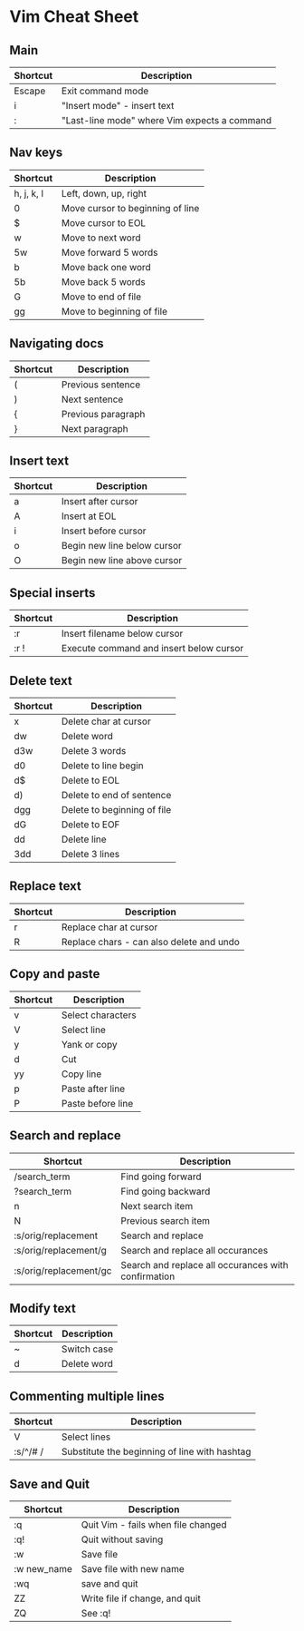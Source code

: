 # Vim Cheat Sheet

## Main
 Shortcut      | Description                      
---------------|----------------------------------
Escape |Exit command mode
i|"Insert mode" - insert text
:|"Last-line mode" where Vim expects a command
## Nav keys
 Shortcut      | Description                      
---------------|----------------------------------
h, j, k, l|Left, down, up, right
0|Move cursor to beginning of line
$|Move cursor to EOL
w|Move to next word
5w|Move forward 5 words
b|Move back one word
5b|Move back 5 words
G|Move to end of file
gg|Move to beginning of file
## Navigating docs
 Shortcut      | Description                      
---------------|----------------------------------
(|Previous sentence
)|Next sentence
{|Previous paragraph
}|Next paragraph
## Insert text
 Shortcut      | Description                      
---------------|----------------------------------
a|Insert after cursor
A|Insert at EOL
i|Insert before cursor
o|Begin new line below cursor
O|Begin new line above cursor
## Special inserts
 Shortcut      | Description                      
---------------|----------------------------------
:r <filename>|Insert filename below cursor
:r !<command>|Execute command and insert below cursor
## Delete text
 Shortcut      | Description                      
---------------|----------------------------------
x|Delete char at cursor
dw|Delete word
d3w|Delete 3 words
d0|Delete to line begin
d$|Delete to EOL
d)|Delete to end of sentence
dgg|Delete to beginning of file
dG|Delete to EOF
dd|Delete line
3dd|Delete 3 lines
## Replace text
 Shortcut      | Description                      
---------------|----------------------------------
r|Replace char at cursor
R|Replace chars - can also delete and undo
## Copy and paste
 Shortcut      | Description                      
---------------|----------------------------------
v|Select characters
V|Select line
y|Yank or copy
d|Cut
yy|Copy line
p|Paste after line
P|Paste before line
## Search and replace
 Shortcut      | Description                      
---------------|----------------------------------
/search_term|Find going forward
?search_term|Find going backward
n|Next search item
N|Previous search item
:s/orig/replacement|Search and replace
:s/orig/replacement/g|Search and replace all occurances
:s/orig/replacement/gc|Search and replace all occurances with confirmation
## Modify text
 Shortcut      | Description                      
---------------|----------------------------------
~|Switch case
d|Delete word
## Commenting multiple lines
 Shortcut      | Description                      
---------------|----------------------------------
V|Select lines
:s/^/# /|Substitute the beginning of line with hashtag
## Save and Quit
 Shortcut      | Description                      
---------------|----------------------------------
:q| Quit Vim - fails when file changed
:q!| Quit without saving
:w|Save file
:w new_name|Save file with new name
:wq| save and quit
ZZ| Write file if change, and quit
ZQ| See :q!



